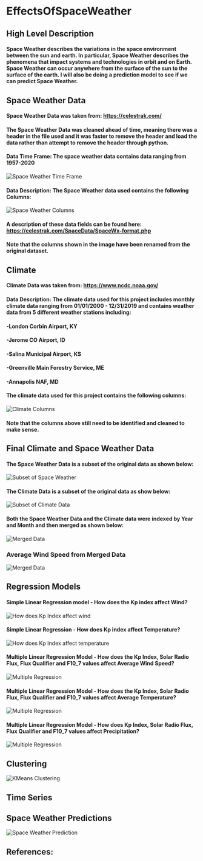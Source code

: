 # EffectsOfSpaceWeather
## High Level Description
#### Space Weather describes the variations in the space environment between the sun and earth. In particular, Space Weather describes the phenomena that impact systems and technologies in orbit and on Earth. Space Weather can occur anywhere from the surface of the sun to the surface of the earth. I will also be doing a prediction model to see if we can predict Space Weather.  
## Space Weather Data
#### Space Weather Data was taken from: https://celestrak.com/
#### The Space Weather Data was cleaned ahead of time, meaning there was a header in the file used and it was faster to remove the header and load the data rather than attempt to remove the header through python. 
#### Data Time Frame: The space weather data contains data ranging from 1957-2020
<img src="https://github.com/heatherholcomb/EffectsOfSpaceWeather/blob/master/Images/SpaceWeatherTimeFrame.png" alt="Space Weather Time Frame" title="Space Weather Time Frame" />

#### Data Description: The Space Weather data used contains the following Columns:
<img src="https://github.com/heatherholcomb/EffectsOfSpaceWeather/blob/master/Images/SpaceWeatherColumns.png" alt="Space Weather Columns" title="Space Weather Columns" />

#### A description of these data fields can be found here: https://celestrak.com/SpaceData/SpaceWx-format.php
#### Note that the columns shown in the image have been renamed from the original dataset. 

## Climate
#### Climate Data was taken from: https://www.ncdc.noaa.gov/
#### Data Description: The climate data used for this project includes monthly climate data ranging from 01/01/2000 - 12/31/2019 and contains weather data from 5 different weather stations including:
#### -London Corbin Airport, KY
#### -Jerome CO Airport, ID
#### -Salina Municipal Airport, KS
#### -Greenville Main Forestry Service, ME
#### -Annapolis NAF, MD
#### The climate data used for this project contains the following columns: 
<img src="https://github.com/heatherholcomb/EffectsOfSpaceWeather/blob/master/Images/ClimateColumns.png" alt="Climate Columns" title="Climate Columns" />

#### Note that the columns above still need to be identified and cleaned to make sense. 

## Final Climate and Space Weather Data
#### The Space Weather Data is a subset of the original data as shown below:
<img src="https://github.com/heatherholcomb/EffectsOfSpaceWeather/blob/master/Images/SpaceWeatherSubset.png" alt="Subset of Space Weather" title="Subset of Space Weather" />

#### The Climate Data is a subset of the original data as show below: 
<img src="https://github.com/heatherholcomb/EffectsOfSpaceWeather/blob/master/Images/ClimateSubset.png" alt="Subset of Climate Data" title="Subset of Climate Data" />

#### Both the Space Weather Data and the Climate data were indexed by Year and Month and then merged as shown below: 
<img src="https://github.com/heatherholcomb/EffectsOfSpaceWeather/blob/master/Images/MergedSpaceClimateData.png" alt="Merged Data" title="Merged Data" />

### Average Wind Speed from Merged Data
<img src="https://github.com/heatherholcomb/EffectsOfSpaceWeather/blob/master/Images/MergedDataGraph.png" alt="Merged Data" title="Merged Data" />

## Regression Models
#### Simple Linear Regression model - How does the Kp index affect Wind? 

<img src="https://github.com/heatherholcomb/EffectsOfSpaceWeather/blob/master/Images/SimpleLinearRegressionWindKp.png" alt="How does Kp Index affect wind" title="How does Kp index affect wind" />

#### Simple Linear Regression - How does Kp index affect Temperature? 
<img src="https://github.com/heatherholcomb/EffectsOfSpaceWeather/blob/master/Images/SimpleLinearRegressionTempKp.png" alt="How does Kp Index affect temperature" title="How does Kp index affect temperature" />

#### Multiple Linear Regression Model - How does the Kp Index, Solar Radio Flux, Flux Qualifier and F10_7 values affect Average Wind Speed? 

<img src="https://github.com/heatherholcomb/EffectsOfSpaceWeather/blob/master/Images/MultipleLinearRegression.png" alt="Multiple Regression" title="Multiple Regression" />

#### Multiple Linear Regression Model - How does the Kp Index, Solar Radio Flux, Flux Qualifier and F10_7 values affect Average Temperature? 

<img src="https://github.com/heatherholcomb/EffectsOfSpaceWeather/blob/master/Images/MultipleLinearRegression2.png" alt="Multiple Regression" title="Multiple Regression" />

#### Multiple Linear Regression Model - How does Kp Index, Solar Radio Flux, Flux Qualifier and F10_7 values affect Precipitation? 
<img src="https://github.com/heatherholcomb/EffectsOfSpaceWeather/blob/master/Images/MultipleLinearRegression3.png" alt="Multiple Regression" title="Multiple Regression" />

## Clustering 
<img src="https://github.com/heatherholcomb/EffectsOfSpaceWeather/blob/master/Images/KMeans.png" alt="KMeans Clustering" title="KMeans Clustering" />

## Time Series

## Space Weather Predictions
<img src="https://github.com/heatherholcomb/EffectsOfSpaceWeather/blob/master/Images/SpaceWeatherPred.png" alt="Space Weather Prediction" title="Space Weather Prediction" />

## References: 
